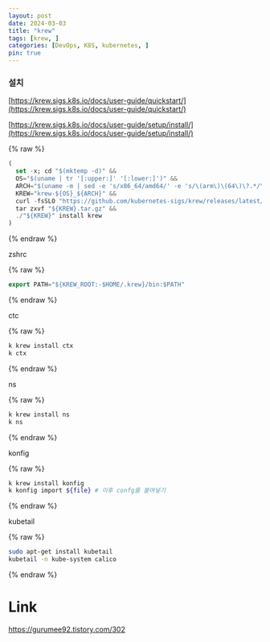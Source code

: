 ```yaml
---
layout: post
date: 2024-03-03
title: "krew"
tags: [krew, ]
categories: [DevOps, K8S, kubernetes, ]
pin: true
---
```



### 설치


[https://krew.sigs.k8s.io/docs/user-guide/quickstart/](https://krew.sigs.k8s.io/docs/user-guide/quickstart/)


[https://krew.sigs.k8s.io/docs/user-guide/setup/install/](https://krew.sigs.k8s.io/docs/user-guide/setup/install/)


{% raw %}
```dart
(
  set -x; cd "$(mktemp -d)" &&
  OS="$(uname | tr '[:upper:]' '[:lower:]')" &&
  ARCH="$(uname -m | sed -e 's/x86_64/amd64/' -e 's/\(arm\)\(64\)\?.*/\1\2/' -e 's/aarch64$/arm64/')" &&
  KREW="krew-${OS}_${ARCH}" &&
  curl -fsSLO "https://github.com/kubernetes-sigs/krew/releases/latest/download/${KREW}.tar.gz" &&
  tar zxvf "${KREW}.tar.gz" &&
  ./"${KREW}" install krew
)
```
{% endraw %}


zshrc


{% raw %}
```dart
export PATH="${KREW_ROOT:-$HOME/.krew}/bin:$PATH"
```
{% endraw %}


ctc


{% raw %}
```dart
k krew install ctx
k ctx
```
{% endraw %}


ns


{% raw %}
```dart
k krew install ns
k ns
```
{% endraw %}


konfig 


{% raw %}
```bash
k krew install konfig
k konfig import ${file} # 이후 confg를 붙여넣기
```
{% endraw %}


kubetail


{% raw %}
```bash
sudo apt-get install kubetail
kubetail -n kube-system calico
```
{% endraw %}


# Link


https://gurumee92.tistory.com/302

